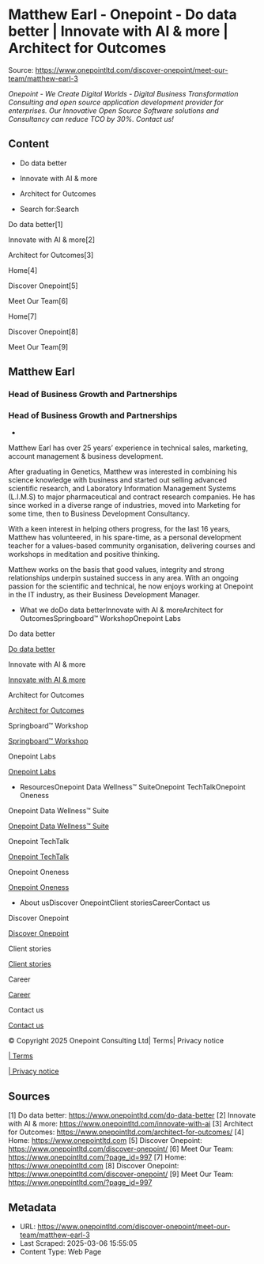 # Matthew Earl - Onepoint - Do data better | Innovate with AI & more | Architect for Outcomes

Source: https://www.onepointltd.com/discover-onepoint/meet-our-team/matthew-earl-3

_Onepoint - We Create Digital Worlds - Digital Business Transformation Consulting and open source application development provider for enterprises. Our Innovative Open Source Software solutions and Consultancy can reduce TCO by 30%. Contact us!_

## Content

- Do data better
- Innovate with AI & more
- Architect for Outcomes

- Search for:Search

Do data better[1]

Innovate with AI & more[2]

Architect for Outcomes[3]

Home[4]

Discover Onepoint[5]

Meet Our Team[6]

Home[7]

Discover Onepoint[8]

Meet Our Team[9]

## Matthew Earl

### Head of Business Growth and Partnerships

### Head of Business Growth and Partnerships

-

Matthew Earl has over 25 years’ experience in technical sales, marketing, account management & business development.

After graduating in Genetics, Matthew was interested in combining his science knowledge with business and started out selling advanced scientific research, and Laboratory Information Management Systems (L.I.M.S) to major pharmaceutical and contract research companies. He has since worked in a diverse range of industries, moved into Marketing for some time, then to Business Development Consultancy.

With a keen interest in helping others progress, for the last 16 years, Matthew has volunteered, in his spare-time, as a personal development teacher for a values-based community organisation, delivering courses and workshops in meditation and positive thinking.

Matthew works on the basis that good values, integrity and strong relationships underpin sustained success in any area. With an ongoing passion for the scientific and technical, he now enjoys working at Onepoint in the IT industry, as their Business Development Manager.

- What we doDo data betterInnovate with AI & moreArchitect for OutcomesSpringboard™ WorkshopOnepoint Labs

Do data better

[Do data better](/do-data-better)

Innovate with AI & more

[Innovate with AI & more](/innovate-with-ai-more/)

Architect for Outcomes

[Architect for Outcomes](/architect-for-outcomes/)

Springboard™ Workshop

[Springboard™ Workshop](/onepoint-springboard/)

Onepoint Labs

[Onepoint Labs](/onepoint-labs/)

- ResourcesOnepoint Data Wellness™ SuiteOnepoint TechTalkOnepoint Oneness

Onepoint Data Wellness™ Suite

[Onepoint Data Wellness™ Suite](/data-wellness/)

Onepoint TechTalk

[Onepoint TechTalk](/techtalk)

Onepoint Oneness

[Onepoint Oneness](/oneness/)

- About usDiscover OnepointClient storiesCareerContact us

Discover Onepoint

[Discover Onepoint](/discover-onepoint/)

Client stories

[Client stories](/client-stories/)

Career

[Career](/career-opportunities/)

Contact us

[Contact us](/contact-us/)

© Copyright 2025 Onepoint Consulting Ltd| Terms| Privacy notice

[| Terms](/policies/)

[| Privacy notice](/policies/privacy-policy/)

## Sources

[1] Do data better: https://www.onepointltd.com/do-data-better
[2] Innovate with AI & more: https://www.onepointltd.com/innovate-with-ai
[3] Architect for Outcomes: https://www.onepointltd.com/architect-for-outcomes/
[4] Home: https://www.onepointltd.com
[5] Discover Onepoint: https://www.onepointltd.com/discover-onepoint/
[6] Meet Our Team: https://www.onepointltd.com/?page_id=997
[7] Home: https://www.onepointltd.com
[8] Discover Onepoint: https://www.onepointltd.com/discover-onepoint/
[9] Meet Our Team: https://www.onepointltd.com/?page_id=997

## Metadata

- URL: https://www.onepointltd.com/discover-onepoint/meet-our-team/matthew-earl-3
- Last Scraped: 2025-03-06 15:55:05
- Content Type: Web Page

